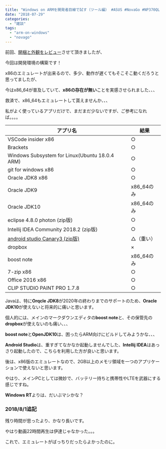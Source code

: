 ```yaml
---
title: "Windows on ARMを開発者目線で試す（ツール編） #ASUS #NovaGo #NP370QL #Snapdragon"
date: "2018-07-29"
categories: 
  - "雑談"
tags: 
  - "arm-on-windows"
  - "novago"
---
```


前回、[開梱と外観をレビュー](https://kght6123.work/blog/2018/07/29/windows-on-arm%e3%82%92%e9%96%8b%e7%99%ba%e8%80%85%e7%9b%ae%e7%b7%9a%e3%81%a7%e8%a9%a6%e3%81%99%ef%bc%88%e9%96%8b%e6%a2%b1%e3%81%a8%e5%a4%96%e8%a6%b3%e7%b7%a8%ef%bc%89-asus-novago-np370ql-snapdrag/)させて頂きましたが、

今回は開発環境の構築です！

x86のエミュレートが出来るので、多少、動作が遅くてもそこそこ動くだろうと思ってましたが、

今はx86\_64が普及していて、**x86の存在が無い**ことを実感させられました、、、

救済で、x86\_64もエミュレートして貰えませんか、、、

私がよく使っているアプリだけで、まだまだ少ないですが、ご参考になれば。。。。

| アプリ名 | 結果 |
| --- | --- |
| VSCode insider x86 | ○ |
| Brackets | ○ |
| Windows Subsystem for Linux(Ubuntu 18.0.4 ARM) | ○ |
| git for windows x86 | ○ |
| Oracle JDK8 x86 | ○ |
| Oracle JDK9 | x86\_64のみ |
| Oracle JDK10 | x86\_64のみ |
| eclipse 4.8.0 photon (zip版) | ○ |
| Intellij IDEA Community 2018.2 (zip版) | ○ |
| [android studio Canary3 (zip版)](https://developer.android.com/studio/archive) | △（重い） |
| dropbox | × |
| boost note | x86\_64のみ |
| 7-zip x86 | ○ |
| Office 2016 x86 | ○ |
| CLIP STUDIO PAINT PRO 1.7.8 | ○ |

Javaは、特に**Orqcle JDK8**が2020年の終わりまでのサポートのため、**Oracle JDK10**が使えないと将来的に痛いと思います。

個人的には、メインのマークダウンエディタの**boost note**と、その保管先の**dropbox**が使えないのも痛い、、、

**boost note**と**OpenJDK10**は、困ったらARM向けにビルドしてみようかな、、、

**Android Studio**は、重すぎてなかなか起動しませんでした、**Intellij IDEA**はあっさり起動したので、こちらを利用した方が良いと思います。

後は、x86版のエミュレートなので、2GB以上のメモリ領域を一つのアプリケーションで使えないと思います。

やはり、メインPCとしては微妙で、バッテリー持ちと携帯性やLTEを武器にする感じですね。

**Windows RT**よりは、だいぶマシかな？

### 2018/8/1追記

残り時間が思ったより、かなり長いです。

<amp-img src="/images/posts/sier-se/20180731_buttery-time-300x143.png" layout="intrinsic" width="2511" height="1137" class="block"></amp-img>

やはり動画22時間再生は伊達じゃなかった。。。

これで、エミュレートがばっちりだったらよかったのに。
